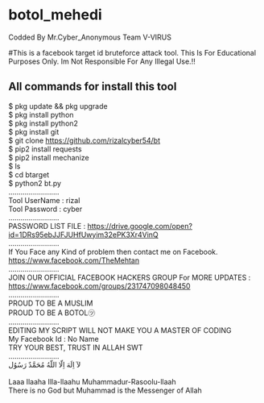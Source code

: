 # botol_mehedi

Codded By Mr.Cyber_Anonymous Team V-VIRUS

#This is a facebook target id bruteforce attack tool. This Is For Educational Purposes Only. Im Not Responsible For Any Illegal Use.!!

## All commands for install this tool

$ pkg update && pkg upgrade
<br>
$ pkg install python
<br/>
$ pkg install python2
<br/>
$ pkg install git
<br/>
$ git clone https://github.com/rizalcyber54/bt
<br/>
$ pip2 install requests
<br/>
$ pip2 install mechanize
<br/>
$ ls
<br/>
$ cd btarget
<br/>
$ python2 bt.py
<br/>
.........................
<br/>
Tool UserName : rizal
<br/>
Tool Password : cyber
<br/>
.........................
<br/>
PASSWORD LIST FILE : https://drive.google.com/open?id=1DRs95ebJJFJUHfUwyim32ePK3Xr4VinQ
<br/>
.........................
<br/>
If You Face any Kind of problem then contact me on Facebook.
<br/>
https://www.facebook.com/TheMehtan
<br/>
.........................
<br/>
JOIN OUR OFFICIAL FACEBOOK HACKERS GROUP For MORE UPDATES : https://www.facebook.com/groups/231747098048450
<br/>
.........................
<br/>
                           PROUD TO BE A MUSLIM
<br/>
                          PROUD TO BE A BOTOL㋡
<br/>
.........................
<br/>
           EDITING MY SCRIPT WILL NOT MAKE YOU A MASTER OF CODING
<br/>
                      My Facebook Id : No Name
<br/>
                       TRY YOUR BEST, TRUST IN ALLAH SWT 
<br/>
.........................
<br/>
                             لآ اِلَهَ اِلّا اللّهُ مُحَمَّدٌ رَسُوُل    
<br/>
               Laaa Ilaaha Illa-llaahu Muhammadur-Rasoolu-llaah
<br/>
      There is no God but Muhammad is the Messenger of Allah
